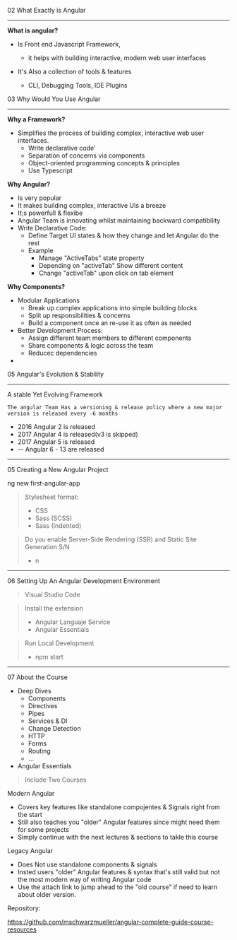 02 What Exactly is Angular

---

**What is angular?**

* Is Front end Javascript Framework,

  * it helps with building interactive, modern web user interfaces
* It's Also a collection of tools & features

  * CLI, Debugging Tools, IDE Plugins


03 Why Would You Use Angular

---

**Why a Framework?**

* Simplifies the process of building complex, interactive web user interfaces.
  * Write declarative code'
  * Separation of concerns via components
  * Object-oriented programming concepts & principles
  * Use Typescript

**Why Angular?**

* Is very popular
* It makes building complex, interactive UIs a breeze
* It;s powerfull & flexibe
* Angular Team is innovating whilst maintaining backward compatibility
* Write Declarative Code:
  * Define Target UI states & how they change and let Angular do the rest
  * Example
    * Manage "ActiveTabs" state property
    * Depending on "activeTab" Show different content
    * Change "activeTab" upon click on tab element

**Why Components?**

* Modular Applications
  * Break up complex applications into simple building blocks
  * Split up responsibilities & concerns
  * Build a component once an re-use it as often as needed
* Better Development Process:
  * Assign different team members to different components
  * Share components & logic across the team
  * Reducec dependencies
* 

05 Angular's Evolution & Stability

---

A stable Yet Evolving Framework

    The angular Team Has a versioning & release policy where a new major version is released every -6 months

* 2016  Angular 2 is released
* 2017 Angular 4 is released(v3 is skipped)
* 2017 Angular 5 is released
* -- Angular 6 - 13 are released


---

05 Creating a New Angular Project

ng new first-angular-app

> Stylesheet format:
>
> * CSS
> * Sass (SCSS)
> * Sass (Indented)

> Do you enable Server-Side Rendering (SSR) and Static Site Generation S/N
>
> * n

---

06 Setting Up An Angular Development Environment

> Visual Studio Code

>  Install the extension
>
> * Angular Languaje Service
> * Angular Essentials

> Run Local Development
>
> * npm start

---

07 About the Course

* Deep Dives
  * Components
  * Directives
  * Pipes
  * Services & DI
  * Change Detection
  * HTTP
  * Forms
  * Routing
  * ...
* Angular Essentials

> Include Two Courses

Modern Angular

* Covers key features like standalone compojentes & Signals right from the start
* Still also teaches you "older" Angular features since might need them for some projects
* Simply continue with the next lectures & sections to takle this course


Legacy Angular

* Does Not use standalone components & signals
* Insted users "older" Angular features & syntax that's still valid but not the most modern way of writing Angular code
* Use the attach link to jump ahead to the "old course" if need to learn about older version.


Repository:

https://github.com/mschwarzmueller/angular-complete-guide-course-resources
